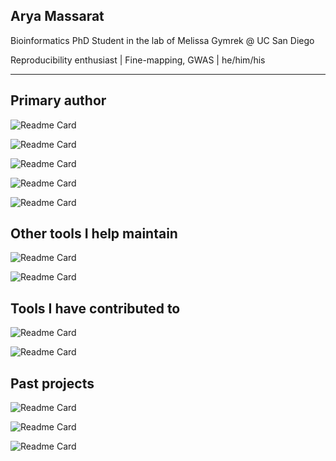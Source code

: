 ## Arya Massarat

Bioinformatics PhD Student in the lab of Melissa Gymrek @ UC San Diego

Reproducibility enthusiast | Fine-mapping, GWAS | he/him/his

-----------------------------

Primary author
--------------

![Readme Card](https://github-readme-stats.vercel.app/api/pin/?username=gymrek-lab&repo=happler)

![Readme Card](https://github-readme-stats.vercel.app/api/pin/?username=CAST-genomics&repo=haptools)

![Readme Card](https://github-readme-stats.vercel.app/api/pin/?username=aryarm&repo=VarCA)

![Readme Card](https://github-readme-stats.vercel.app/api/pin/?username=aryarm&repo=as_analysis)

![Readme Card](https://github-readme-stats.vercel.app/api/pin/?username=beelabhmc&repo=flower_map)

Other tools I help maintain
---------------------------
![Readme Card](https://github-readme-stats.vercel.app/api/pin/?username=gymrek-lab&repo=TRTools)

![Readme Card](https://github-readme-stats.vercel.app/api/pin/?username=gymrek-lab&repo=panct)

Tools I have contributed to
---------------------------

![Readme Card](https://github-readme-stats.vercel.app/api/pin/?username=bmvdgeijn&repo=WASP)

![Readme Card](https://github-readme-stats.vercel.app/api/pin/?username=snakemake&repo=snakemake)

Past projects
-------------

![Readme Card](https://github-readme-stats.vercel.app/api/pin/?username=aryarm&repo=VarBench)

![Readme Card](https://github-readme-stats.vercel.app/api/pin/?username=aryarm&repo=sc_rats)

![Readme Card](https://github-readme-stats.vercel.app/api/pin/?username=aryarm&repo=str_ase)
